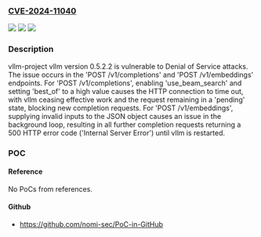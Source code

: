 ### [CVE-2024-11040](https://cve.mitre.org/cgi-bin/cvename.cgi?name=CVE-2024-11040)
![](https://img.shields.io/static/v1?label=Product&message=vllm-project%2Fvllm&color=blue)
![](https://img.shields.io/static/v1?label=Version&message=unspecified%3C%3D%20latest%20&color=brighgreen)
![](https://img.shields.io/static/v1?label=Vulnerability&message=CWE-400%20Uncontrolled%20Resource%20Consumption&color=brighgreen)

### Description

vllm-project vllm version 0.5.2.2 is vulnerable to Denial of Service attacks. The issue occurs in the 'POST /v1/completions' and 'POST /v1/embeddings' endpoints. For 'POST /v1/completions', enabling 'use_beam_search' and setting 'best_of' to a high value causes the HTTP connection to time out, with vllm ceasing effective work and the request remaining in a 'pending' state, blocking new completion requests. For 'POST /v1/embeddings', supplying invalid inputs to the JSON object causes an issue in the background loop, resulting in all further completion requests returning a 500 HTTP error code ('Internal Server Error') until vllm is restarted.

### POC

#### Reference
No PoCs from references.

#### Github
- https://github.com/nomi-sec/PoC-in-GitHub

